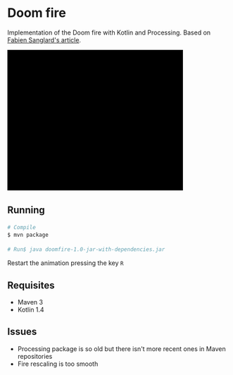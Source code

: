 # Doom fire
Implementation of the Doom fire with Kotlin and Processing. Based on [Fabien Sanglard's article](http://fabiensanglard.net/doom_fire_psx/).

![demo](doom.gif)

## Running
```bash
# Compile
$ mvn package

# Run$ java doomfire-1.0-jar-with-dependencies.jar
```

Restart the animation pressing the key `R`

## Requisites
* Maven 3
* Kotlin 1.4

## Issues
 * Processing package is so old but there isn't more recent ones in Maven repositories
 * Fire rescaling is too smooth
 